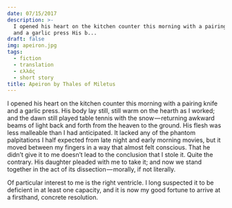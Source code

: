 ```yaml
---
date: 07/15/2017
description: >-
  I opened his heart on the kitchen counter this morning with a pairing knife
  and a garlic press His b...
draft: false
img: apeiron.jpg
tags:
  - fiction
  - translation
  - ελλάς
  - short story
title: Apeiron by Thales of Miletus
---
```


I opened his heart on the kitchen counter this morning with a pairing knife and a garlic press. His body lay still, still warm on the hearth as I worked; and the dawn still played table tennis with the snow — returning awkward beams of light back and forth from the heaven to the ground. His flesh was less malleable than I had anticipated. It lacked any of the phantom palpitations I half expected from late night and early morning movies, but it moved between my fingers in a way that almost felt conscious. That he didn’t give it to me doesn’t lead to the conclusion that I stole it. Quite the contrary. His daughter pleaded with me to take it; and now we stand together in the act of its dissection — morally, if not literally.

Of particular interest to me is the right ventricle. I long suspected it to be deficient in at least one capacity, and it is now my good fortune to arrive at a firsthand, concrete resolution.

